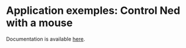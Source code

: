 # Application exemples: Control Ned with a mouse

Documentation is available [here](https://www.docs.niryo.com/applications/ned/source/examples/control_ned_mouse).
